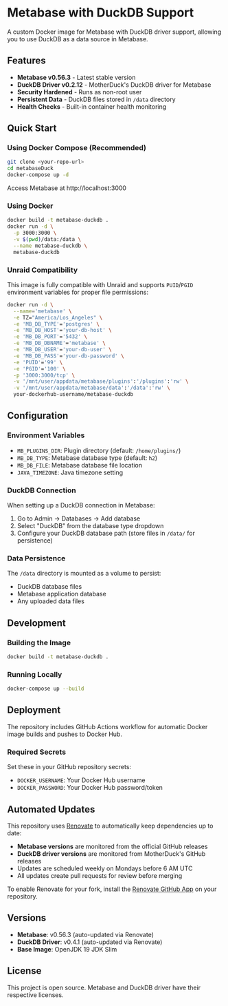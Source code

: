 # Metabase with DuckDB Support

A custom Docker image for Metabase with DuckDB driver support, allowing you to use DuckDB as a data source in Metabase.

## Features

- **Metabase v0.56.3** - Latest stable version
- **DuckDB Driver v0.2.12** - MotherDuck's DuckDB driver for Metabase
- **Security Hardened** - Runs as non-root user
- **Persistent Data** - DuckDB files stored in `/data` directory
- **Health Checks** - Built-in container health monitoring

## Quick Start

### Using Docker Compose (Recommended)

```bash
git clone <your-repo-url>
cd metabaseDuck
docker-compose up -d
```

Access Metabase at http://localhost:3000

### Using Docker

```bash
docker build -t metabase-duckdb .
docker run -d \
  -p 3000:3000 \
  -v $(pwd)/data:/data \
  --name metabase-duckdb \
  metabase-duckdb
```

### Unraid Compatibility

This image is fully compatible with Unraid and supports `PUID`/`PGID` environment variables for proper file permissions:

```bash
docker run -d \
  --name='metabase' \
  -e TZ="America/Los_Angeles" \
  -e 'MB_DB_TYPE'='postgres' \
  -e 'MB_DB_HOST'='your-db-host' \
  -e 'MB_DB_PORT'='5432' \
  -e 'MB_DB_DBNAME'='metabase' \
  -e 'MB_DB_USER'='your-db-user' \
  -e 'MB_DB_PASS'='your-db-password' \
  -e 'PUID'='99' \
  -e 'PGID'='100' \
  -p '3000:3000/tcp' \
  -v '/mnt/user/appdata/metabase/plugins':'/plugins':'rw' \
  -v '/mnt/user/appdata/metabase/data':'/data':'rw' \
  your-dockerhub-username/metabase-duckdb
```

## Configuration

### Environment Variables

- `MB_PLUGINS_DIR`: Plugin directory (default: `/home/plugins/`)
- `MB_DB_TYPE`: Metabase database type (default: `h2`)
- `MB_DB_FILE`: Metabase database file location
- `JAVA_TIMEZONE`: Java timezone setting

### DuckDB Connection

When setting up a DuckDB connection in Metabase:

1. Go to Admin → Databases → Add database
2. Select "DuckDB" from the database type dropdown
3. Configure your DuckDB database path (store files in `/data/` for persistence)

### Data Persistence

The `/data` directory is mounted as a volume to persist:

- DuckDB database files
- Metabase application database
- Any uploaded data files

## Development

### Building the Image

```bash
docker build -t metabase-duckdb .
```

### Running Locally

```bash
docker-compose up --build
```

## Deployment

The repository includes GitHub Actions workflow for automatic Docker image builds and pushes to Docker Hub.

### Required Secrets

Set these in your GitHub repository secrets:

- `DOCKER_USERNAME`: Your Docker Hub username
- `DOCKER_PASSWORD`: Your Docker Hub password/token

## Automated Updates

This repository uses [Renovate](https://renovatebot.com/) to automatically keep dependencies up to date:

- **Metabase versions** are monitored from the official GitHub releases
- **DuckDB driver versions** are monitored from MotherDuck's GitHub releases
- Updates are scheduled weekly on Mondays before 6 AM UTC
- All updates create pull requests for review before merging

To enable Renovate for your fork, install the [Renovate GitHub App](https://github.com/apps/renovate) on your repository.

## Versions

- **Metabase**: v0.56.3 (auto-updated via Renovate)
- **DuckDB Driver**: v0.4.1 (auto-updated via Renovate)
- **Base Image**: OpenJDK 19 JDK Slim

## License

This project is open source. Metabase and DuckDB driver have their respective licenses.
